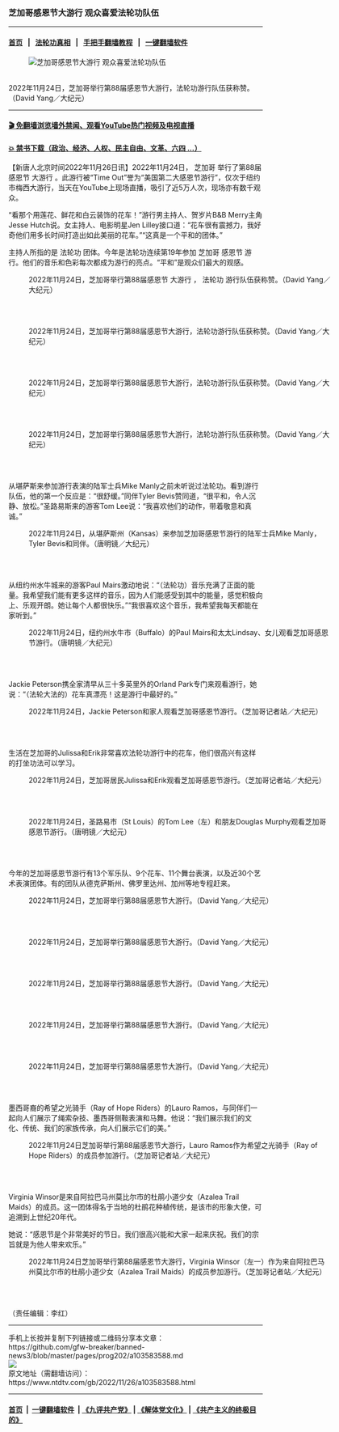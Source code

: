 ### 芝加哥感恩节大游行 观众喜爱法轮功队伍
------------------------

#### [首页](https://github.com/gfw-breaker/banned-news3/blob/master/README.md) &nbsp;&nbsp;|&nbsp;&nbsp; [法轮功真相](https://github.com/begood0513/basic/blob/master/README.md)  &nbsp;&nbsp;|&nbsp;&nbsp; [手把手翻墙教程](https://github.com/gfw-breaker/guides/wiki)  &nbsp;&nbsp;|&nbsp;&nbsp; [一键翻墙软件](https://github.com/gfw-breaker/nogfw/blob/master/README.md)  



<div><div class="featured_image">
 <figure>
  <img alt="芝加哥感恩节大游行 观众喜爱法轮功队伍" src="https://i.ntdtv.com/assets/uploads/2022/11/id13873172-1_Falun-Dafa-600x400-800x450.jpg"/>
 </figure><br/>
 <span class="caption">
  2022年11月24日，芝加哥举行第88届感恩节大游行，法轮功游行队伍获称赞。（David Yang／大纪元）
 </span>
</div>
</div><hr/>

#### [ 🎬  免翻墙浏览墙外禁闻、观看YouTube热门视频及电视直播](https://github.com/gfw-breaker/HelloWorld)

#### [ 💥  禁书下载（政治、经济、人权、民主自由、文革、六四 ...）](https://github.com/gfw-breaker/books/blob/master/README.md)

<div><div class="post_content" itemprop="articleBody">
 <p>
  【新唐人北京时间2022年11月26日讯】2022年11月24日，
  <ok href="https://www.ntdtv.com/gb/芝加哥.htm">
   芝加哥
  </ok>
  举行了第88届
  <ok href="https://www.ntdtv.com/gb/感恩节.htm">
   感恩节
  </ok>
  <ok href="https://www.ntdtv.com/gb/大游行.htm">
   大游行
  </ok>
  。此游行被“Time Out”誉为“美国第二大感恩节游行”，仅次于纽约市梅西大游行，当天在YouTube上现场直播，吸引了近5万人次，现场亦有数千观众。
 </p>
 <p>
  “看那个用莲花、鲜花和白云装饰的花车！”游行男主持人、贺岁片B&amp;B Merry主角Jesse Hutch说。女主持人、电影明星Jen Lilley接口道：“花车很有震撼力，我好奇他们用多长时间打造出如此美丽的花车。”“这真是一个平和的团体。”
 </p>
 <p>
  主持人所指的是
  <ok href="https://www.ntdtv.com/gb/法轮功.htm">
   法轮功
  </ok>
  团体。今年是法轮功连续第19年参加
  <ok href="https://www.ntdtv.com/gb/芝加哥.htm">
   芝加哥
  </ok>
  <ok href="https://www.ntdtv.com/gb/感恩节.htm">
   感恩节
  </ok>
  游行。他们的音乐和色彩每次都成为游行的亮点。“平和”是观众们最大的观感。
 </p>
 <figure class="wp-caption alignnone" id="attachment_103583591" style="width: 600px">
  <img alt="" class="size-full wp-image-103583591" src="https://i.ntdtv.com/assets/uploads/2022/11/id13873177-2D_FLG-600x400.jpg">
   <br/><figcaption class="wp-caption-text">
    2022年11月24日，芝加哥举行第88届感恩节
    <ok href="https://www.ntdtv.com/gb/大游行.htm">
     大游行
    </ok>
    ，
    <ok href="https://www.ntdtv.com/gb/法轮功.htm">
     法轮功
    </ok>
    游行队伍获称赞。（David Yang／大纪元）
   </figcaption><br/>
  </img>
 </figure><br/>
 <figure class="wp-caption alignnone" id="attachment_103583592" style="width: 600px">
  <img alt="" class="size-full wp-image-103583592" src="https://i.ntdtv.com/assets/uploads/2022/11/id13873176-2C_FLG-600x400.jpg">
   <br/><figcaption class="wp-caption-text">
    2022年11月24日，芝加哥举行第88届感恩节大游行，法轮功游行队伍获称赞。（David Yang／大纪元）
   </figcaption><br/>
  </img>
 </figure><br/>
 <figure class="wp-caption alignnone" id="attachment_103583593" style="width: 600px">
  <img alt="" class="size-full wp-image-103583593" src="https://i.ntdtv.com/assets/uploads/2022/11/id13873175-2B_FLG-600x400.jpg"/>
  <br/><figcaption class="wp-caption-text">
   2022年11月24日，芝加哥举行第88届感恩节大游行，法轮功游行队伍获称赞。（David Yang／大纪元）
  </figcaption><br/>
 </figure><br/>
 <figure class="wp-caption alignnone" id="attachment_103583594" style="width: 600px">
  <img alt="" class="size-full wp-image-103583594" src="https://i.ntdtv.com/assets/uploads/2022/11/id13873173-2A_FLG-600x338.jpg"/>
  <br/><figcaption class="wp-caption-text">
   2022年11月24日，芝加哥举行第88届感恩节大游行，法轮功游行队伍获称赞。（David Yang／大纪元）
  </figcaption><br/>
 </figure><br/>
 <p>
  从堪萨斯来参加游行表演的陆军士兵Mike Manly之前未听说过法轮功。看到游行队伍，他的第一个反应是：“很舒缓。”同伴Tyler Bevis赞同道，“很平和，令人沉静、放松。”圣路易斯来的游客Tom Lee说：“我喜欢他们的动作，带着敬意和真诚。”
 </p>
 <figure class="wp-caption alignnone" id="attachment_103583595" style="width: 600px">
  <img alt="" class="size-full wp-image-103583595" src="https://i.ntdtv.com/assets/uploads/2022/11/id13873178-3_Mike-Manly-Tyler-Bevis-600x400.jpg"/>
  <br/><figcaption class="wp-caption-text">
   2022年11月24日，从堪萨斯州（Kansas）来参加芝加哥感恩节游行的陆军士兵Mike Manly，Tyler Bevis和同伴。（唐明镜／大纪元）
  </figcaption><br/>
 </figure><br/>
 <p>
  从纽约州水牛城来的游客Paul Mairs激动地说：“（法轮功）音乐充满了正面的能量。我希望我们能有更多这样的音乐，因为人们能感受到其中的能量，感觉积极向上、乐观开朗。她让每个人都很快乐。”“我很喜欢这个音乐，我希望我每天都能在家听到。”
 </p>
 <figure class="wp-caption alignnone" id="attachment_103583597" style="width: 600px">
  <img alt="" class="size-full wp-image-103583597" src="https://i.ntdtv.com/assets/uploads/2022/11/id13873179-4_Lindsay-and-Paul-Mairs-600x400.jpg"/>
  <br/><figcaption class="wp-caption-text">
   2022年11月24日，纽约州水牛市（Buffalo）的Paul Mairs和太太Lindsay、女儿观看芝加哥感恩节游行。（唐明镜／大纪元）
  </figcaption><br/>
 </figure><br/>
 <p>
  Jackie Peterson携全家清早从三十多英里外的Orland Park专门来观看游行，她说：“（法轮大法的）花车真漂亮！这是游行中最好的。”
 </p>
 <figure class="wp-caption alignnone" id="attachment_103583599" style="width: 600px">
  <img alt="" class="size-full wp-image-103583599" src="https://i.ntdtv.com/assets/uploads/2022/11/id13873180-5A_Jackie-Peterson-600x450.jpeg"/>
  <br/><figcaption class="wp-caption-text">
   2022年11月24日，Jackie Peterson和家人观看芝加哥感恩节游行。（芝加哥记者站／大纪元）
  </figcaption><br/>
 </figure><br/>
 <p>
  生活在芝加哥的Julissa和Erik非常喜欢法轮功游行中的花车，他们很高兴有这样的打坐功法可以学习。
 </p>
 <figure class="wp-caption alignnone" id="attachment_103583600" style="width: 600px">
  <img alt="" class="size-full wp-image-103583600" src="https://i.ntdtv.com/assets/uploads/2022/11/id13873190-5B_Julissa-and-Erik-600x450.jpeg"/>
  <br/><figcaption class="wp-caption-text">
   2022年11月24日，芝加哥居民Julissa和Erik观看芝加哥感恩节游行。（芝加哥记者站／大纪元）
  </figcaption><br/>
 </figure><br/>
 <figure class="wp-caption alignnone" id="attachment_103583601" style="width: 600px">
  <img alt="" class="size-full wp-image-103583601" src="https://i.ntdtv.com/assets/uploads/2022/11/id13873188-5D_Tom-Lee-left-and-Douglas-Murphy-600x400.jpg"/>
  <br/><figcaption class="wp-caption-text">
   2022年11月24日，圣路易市（St Louis）的Tom Lee（左）和朋友Douglas Murphy观看芝加哥感恩节游行。（唐明镜／大纪元）
  </figcaption><br/>
 </figure><br/>
 <p>
  今年的芝加哥感恩节游行有13个军乐队、9个花车、11个舞台表演，以及近30个艺术表演团体。有的团队从德克萨斯州、佛罗里达州、加州等地专程赶来。
 </p>
 <figure class="wp-caption alignnone" id="attachment_103583602" style="width: 600px">
  <img alt="" class="size-full wp-image-103583602" src="https://i.ntdtv.com/assets/uploads/2022/11/id13873184-6D_parade-600x338.jpg"/>
  <br/><figcaption class="wp-caption-text">
   2022年11月24日，芝加哥举行第88届感恩节大游行。（David Yang／大纪元）
  </figcaption><br/>
 </figure><br/>
 <figure class="wp-caption alignnone" id="attachment_103583603" style="width: 600px">
  <img alt="" class="size-full wp-image-103583603" src="https://i.ntdtv.com/assets/uploads/2022/11/id13873185-6C_parade-600x400.jpg"/>
  <br/><figcaption class="wp-caption-text">
   2022年11月24日，芝加哥举行第88届感恩节大游行。（David Yang／大纪元）
  </figcaption><br/>
 </figure><br/>
 <figure class="wp-caption alignnone" id="attachment_103583604" style="width: 600px">
  <img alt="" class="size-full wp-image-103583604" src="https://i.ntdtv.com/assets/uploads/2022/11/id13873186-6B_parade-600x400.jpg"/>
  <br/><figcaption class="wp-caption-text">
   2022年11月24日，芝加哥举行第88届感恩节大游行。（David Yang／大纪元）
  </figcaption><br/>
 </figure><br/>
 <figure class="wp-caption alignnone" id="attachment_103583605" style="width: 600px">
  <img alt="" class="size-full wp-image-103583605" src="https://i.ntdtv.com/assets/uploads/2022/11/id13873187-6A_parade-600x400.jpg"/>
  <br/><figcaption class="wp-caption-text">
   2022年11月24日，芝加哥举行第88届感恩节大游行。（David Yang／大纪元）
  </figcaption><br/>
 </figure><br/>
 <figure class="wp-caption alignnone" id="attachment_103583606" style="width: 600px">
  <img alt="" class="size-full wp-image-103583606" src="https://i.ntdtv.com/assets/uploads/2022/11/id13873183-6E_parade-600x338.jpg"/>
  <br/><figcaption class="wp-caption-text">
   2022年11月24日，芝加哥举行第88届感恩节大游行。（David Yang／大纪元）
  </figcaption><br/>
 </figure><br/>
 <p>
  墨西哥裔的希望之光骑手（Ray of Hope Riders）的Lauro Ramos，与同伴们一起向人们展示了绳索杂技、墨西哥侧鞍表演和马舞。他说：“我们展示我们的文化、传统、我们的家族传承，向人们展示它们的美。”
 </p>
 <figure class="wp-caption alignnone" id="attachment_103583609" style="width: 600px">
  <img alt="" class="size-full wp-image-103583609" src="https://i.ntdtv.com/assets/uploads/2022/11/id13873182-7_Lauro-Ramos-600x338.jpg"/>
  <br/><figcaption class="wp-caption-text">
   2022年11月24日芝加哥举行第88届感恩节大游行，Lauro Ramos作为希望之光骑手（Ray of Hope Riders）的成员参加游行。（芝加哥记者站／大纪元）
  </figcaption><br/>
 </figure><br/>
 <p>
  Virginia Winsor是来自阿拉巴马州莫比尔市的杜鹃小道少女（Azalea Trail Maids）的成员。这一团体得名于当地的杜鹃花种植传统，是该市的形象大使，可追溯到上世纪20年代。
 </p>
 <p>
  她说：“感恩节是个非常美好的节日。我们很高兴能和大家一起来庆祝。我们的宗旨就是为他人带来欢乐。”
 </p>
 <figure class="wp-caption alignnone" id="attachment_103583610" style="width: 600px">
  <img alt="" class="size-full wp-image-103583610" src="https://i.ntdtv.com/assets/uploads/2022/11/id13873181-8_Virginia-Winsor-600x338.jpg"/>
  <br/><figcaption class="wp-caption-text">
   2022年11月24日芝加哥举行第88届感恩节大游行，Virginia Winsor（左一）作为来自阿拉巴马州莫比尔市的杜鹃小道少女（Azalea Trail Maids）的成员参加游行。（芝加哥记者站／大纪元）
  </figcaption><br/>
 </figure><br/>
 <p>
  （责任编辑：李红）
 </p>
 <div class="single_ad">
 </div>
</div>
</div>
<hr/>
手机上长按并复制下列链接或二维码分享本文章：<br/>
https://github.com/gfw-breaker/banned-news3/blob/master/pages/prog202/a103583588.md <br/>
<a href='https://github.com/gfw-breaker/banned-news3/blob/master/pages/prog202/a103583588.md'><img src='https://github.com/gfw-breaker/banned-news3/blob/master/pages/prog202/a103583588.md.png'/></a> <br/>
原文地址（需翻墙访问）：https://www.ntdtv.com/gb/2022/11/26/a103583588.html


------------------------
#### [首页](https://github.com/gfw-breaker/banned-news3/blob/master/README.md) &nbsp;|&nbsp; [一键翻墙软件](https://github.com/gfw-breaker/nogfw/blob/master/README.md) &nbsp;| [《九评共产党》](https://github.com/gfw-breaker/9ping.md/blob/master/README.md#九评之一评共产党是什么) | [《解体党文化》](https://github.com/gfw-breaker/jtdwh.md/blob/master/README.md) | [《共产主义的终极目的》](https://github.com/gfw-breaker/gczydzjmd.md/blob/master/README.md)


<img src='http://gfw-breaker.win/banned-news3/pages/prog202/a103583588.md' width='0px' height='0px'/>